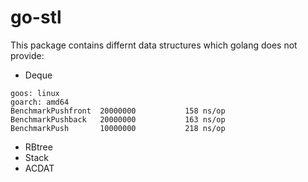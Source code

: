 # go-stl 

This package contains differnt data structures which golang does not provide:
 
 - Deque
    
```
goos: linux
goarch: amd64
BenchmarkPushfront  20000000           158 ns/op
BenchmarkPushback   20000000           163 ns/op
BenchmarkPush       10000000           218 ns/op

```

 - RBtree
 - Stack
 - ACDAT

